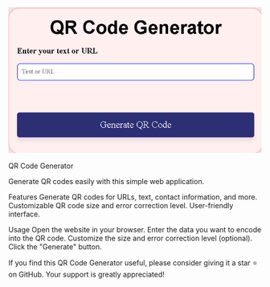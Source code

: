 ![Screenshot](screenshot.png)


QR Code Generator

Generate QR codes easily with this simple web application.

Features
Generate QR codes for URLs, text, contact information, and more.
Customizable QR code size and error correction level.
User-friendly interface.

Usage
Open the website in your browser.
Enter the data you want to encode into the QR code.
Customize the size and error correction level (optional).
Click the "Generate" button.


If you find this QR Code Generator useful, please consider giving it a star ⭐ on GitHub. Your support is greatly appreciated!
